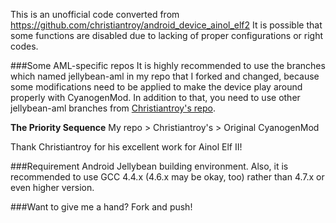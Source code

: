 This is an unofficial code converted from https://github.com/christiantroy/android_device_ainol_elf2
It is possible that some functions are disabled due to lacking of proper configurations or right codes.

###Some AML-specific repos
It is highly recommended to use the branches which named jellybean-aml in my repo that I forked and changed, because some modifications need to be applied to make the device play around properly with CyanogenMod.
In addition to that, you need to use other jellybean-aml branches from [Christiantroy's repo](https://github.com/christiantroy).

**The Priority Sequence**
My repo > Christiantroy's > Original CyanogenMod

Thank Christiantroy for his excellent work for Ainol Elf II!

###Requirement
Android Jellybean building environment.
Also, it is recommended to use GCC 4.4.x (4.6.x may be okay, too) rather than 4.7.x or even higher version.

###Want to give me a hand?
Fork and push!